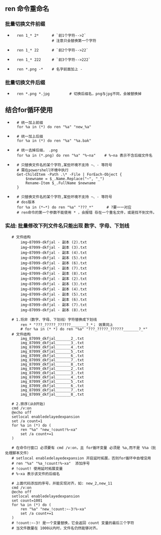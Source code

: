 ## ren 命令重命名
### 批量切换文件前缀
- ```
    ren 1_* 2*      # `前1个字符-->2`
                    # 注意只会替换第一个字符
* ```
    ren 1_* 22      # `前2个字符-->22`
* ```
    ren 1_* 222     # `前3个字符-->222`
* ``` 
    ren *.png -*    # 名字前面加上 -

### 批量切换文件后缀 
* ``` 
    ren *.png *.jpg         # 切换后缀名，png与jpg不同，会被替换掉

## 结合for循环使用
* ```
    # 统一加上前缀
    for %a in (*) do ren "%a" "new_%a"
* ```
    # 统一加上后缀
    for %a in (*) do ren "%a" "%a.bak"

* ``` 
    # 统一去掉后缀， .png
    for %a in (*.png) do ren "%a" "%~na"    # %~na 表示不含后缀文件名

* ```
    # 只替换文件名的某个字符,某些环境不支持 ~、- 等符号
    # 需在powershell环境中执行
    Get-ChildItem -Path .\* -File | ForEach-Object {
        $newname = $_.Name.Replace("~", "_")
        Rename-Item $_.FullName $newname
    }

* ```
    # 只替换文件名的某个字符,某些环境不支持 ~、- 等符号
    # dos版本
    for %a in (*~*) do ren "%a" "???_*"      # ?要一一对应
    # ren命令的第一个参数不能使用 * ，会报错 存在一个重名文件，或是找不到文件。

### 实战: 批量修改下列文件名只能出现 数字、字母、下划线
 ```
    # 文件结构
        img~87099-dkfjal - 副本 (2).txt
        img~87099-dkfjal - 副本 (3).txt
        img~87099-dkfjal - 副本 (4).txt
        img~87099-dkfjal - 副本 (5).txt
        img~87099-dkfjal - 副本 (6).txt
        img~87099-dkfjal - 副本 (7).txt
        img~87099-dkfjal - 副本 (8).txt
        img~87099-dkfjal - 副本 (2).txt
        img~87099-dkfjal - 副本 (3).txt
        img~87099-dkfjal - 副本 (4).txt
        img~87099-dkfjal - 副本 (5).txt
        img~87099-dkfjal - 副本 (6).txt
        img~87099-dkfjal - 副本 (7).txt
        img~87099-dkfjal - 副本 (8).txt

    # 1.将非（数字、字母、下划线）字符替换成下划线
        ren * "???_?????_??????_______?_*； 效果同上
        # for %a in (* *) do ren "%a" "???_?????_??????_______?_*"
    # 文件结构
        img_87099_dkfjal_______2_.txt
        img_87099_dkfjal_______3_.txt
        img_87099_dkfjal_______4_.txt
        img_87099_dkfjal_______5_.txt
        img_87099_dkfjal_______6_.txt
        img_87099_dkfjal_______7_.txt
        img_87099_dkfjal_______8_.txt
        img_87099_dkfjal_______2_.txt
        img_87099_dkfjal_______3_.txt
        img_87099_dkfjal_______4_.txt
        img_87099_dkfjal_______5_.txt
        img_87099_dkfjal_______6_.txt
        img_87099_dkfjal_______7_.txt
        img_87099_dkfjal_______8_.txt

    # 2.排序(从0开始)
    cmd /v:on
    @echo off
    setlocal enabledelayedexpansion 
    set /a count=1
    for %a in (*) do (
        ren "%a" "new_!count!%~xa"
        set /a count+=1
    )
    
    # 在命令行窗口 必须要有 cmd /v:on，且 for循环变量 必须是 %a,而不是 %%a（批处理脚本文件）
    # setlocal enabledelayedexpansion 开启延时拓展，否则for循环中自增没用
    # ren "%a" "%a_!count!%~xa"  添加序号
    # !count! 使用延时拓展变量
    # %~xa 表示该文件的后缀名

    # 上面代码添加的序号，并能实现对齐，如: new_2,new_11
    cmd /v:on
    @echo off
    setlocal enabledelayedexpansion 
    set count=1001
    for %a in (*) do (
        ren "%a" "new_!count:~-3!%~xa"
        set /a count+=1
    )
    # !count:~-3! 是一个变量替换，它会返回 count 变量的最后三个字符
    # 当文件数量在 1000以内时，文件名仍然能够对齐。


